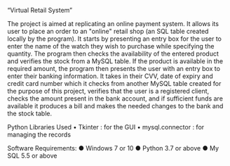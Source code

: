 “Virtual Retail System”

The project is aimed at replicating an online payment system. It allows its user to place an order to an "online" retail shop (an SQL table created locally by the program). It starts by presenting an entry box for the user to enter the name of the watch they wish to purchase while specifying the quantity. The program then checks the availability of the entered product and verifies the stock from a MySQL table. If the product is available in the required amount, the program then presents the user with an entry box to enter their banking information. It takes in their CVV, date of expiry and credit card number which it checks from another MySQL table created for the purpose of this project, verifies that the user is a registered client, checks the amount present in the bank account, and if sufficient funds are available it produces a bill and makes the needed changes to the bank and the stock table. 
  
Python Libraries Used
•	Tkinter : for the GUI
•	mysql.connector : for managing the records

Software Requirements:
●	Windows 7 or 10
●	Python 3.7 or above
●	My SQL 5.5 or above


